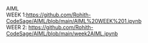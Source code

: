 AIML <br>
WEEK 1:https://github.com/Rohith-CodeSage/AIML/blob/main/AIML%20WEEK%201.ipynb <br>
WEER 2: https://github.com/Rohith-CodeSage/AIML/blob/main/week2AIML.ipynb
